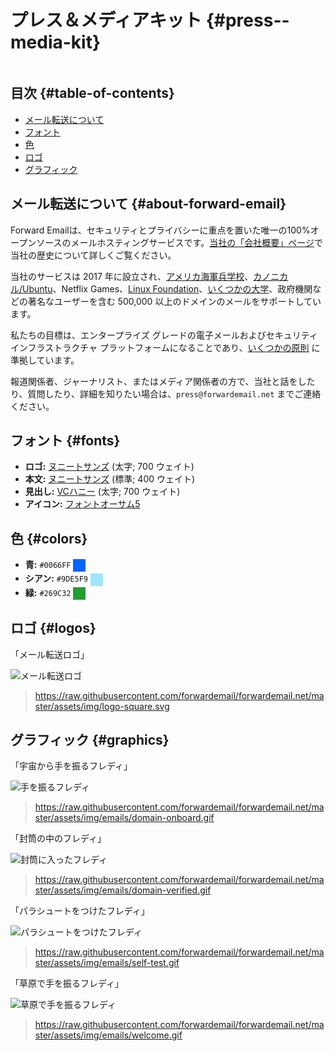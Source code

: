 # プレス＆メディアキット {#press--media-kit}

<img loading="lazy" src="/img/articles/press.webp" alt="" class="rounded-lg" />

## 目次 {#table-of-contents}

* [メール転送について](#about-forward-email)
* [フォント](#fonts)
* [色](#colors)
* [ロゴ](#logos)
* [グラフィック](#graphics)

## メール転送について {#about-forward-email}

Forward Emailは、セキュリティとプライバシーに重点を置いた唯一の100%オープンソースのメールホスティングサービスです。[当社の「会社概要」ページ](/about)で当社の歴史について詳しくご覧ください。

当社のサービスは 2017 年に設立され、[アメリカ海軍兵学校](/blog/docs/federal-government-email-service-section-889-compliant)、[カノニカル/Ubuntu](/blog/docs/canonical-ubuntu-email-enterprise-case-study)、Netflix Games、[Linux Foundation](/blog/docs/linux-foundation-email-enterprise-case-study)、[いくつかの大学](/blog/docs/alumni-email-forwarding-university-case-study)、政府機関などの著名なユーザーを含む 500,000 以上のドメインのメールをサポートしています。

私たちの目標は、エンタープライズ グレードの電子メールおよびセキュリティ インフラストラクチャ プラットフォームになることであり、[いくつかの原則](https://forwardemail.net/blog/docs/best-quantum-safe-encrypted-email-service#principles) に準拠しています。

報道関係者、ジャーナリスト、またはメディア関係者の方で、当社と話をしたり、質問したり、詳細を知りたい場合は、`press@forwardemail.net` までご連絡ください。

## フォント {#fonts}

* **ロゴ:** [ヌニートサンズ](https://fonts.google.com/specimen/Nunito+Sans) (太字; 700 ウェイト)
* **本文:** [ヌニートサンズ](https://fonts.google.com/specimen/Nunito+Sans) (標準; 400 ウェイト)
* **見出し:** [VCハニー](https://verycoolstudio.com/typefaces/honey) (太字; 700 ウェイト)
* **アイコン:** [フォントオーサム5](https://fontawesome.com/)

## 色 {#colors}

* **青:** `#0066FF` <span style="vertical-align:middle;display:inline-block;padding:10px;background:#0066FF;"></span>
* **シアン:** `#9DE5F9` <span style="vertical-align:middle;display:inline-block;padding:10px;background:#9DE5F9;"></span>
* **緑:** `#269C32` <span style="vertical-align:middle;display:inline-block;padding:10px;background:#269C32;"></span>

## ロゴ {#logos}

「メール転送ロゴ」

![メール転送ロゴ](https://raw.githubusercontent.com/forwardemail/forwardemail.net/master/assets/img/logo-square.svg)

> <https://raw.githubusercontent.com/forwardemail/forwardemail.net/master/assets/img/logo-square.svg>

## グラフィック {#graphics}

「宇宙から手を振るフレディ」

![手を振るフレディ](https://raw.githubusercontent.com/forwardemail/forwardemail.net/master/assets/img/emails/domain-onboard.gif)

> <https://raw.githubusercontent.com/forwardemail/forwardemail.net/master/assets/img/emails/domain-onboard.gif>

「封筒の中のフレディ」

![封筒に入ったフレディ](https://raw.githubusercontent.com/forwardemail/forwardemail.net/master/assets/img/emails/domain-verified.gif)

> <https://raw.githubusercontent.com/forwardemail/forwardemail.net/master/assets/img/emails/domain-verified.gif>

「パラシュートをつけたフレディ」

![パラシュートをつけたフレディ](https://raw.githubusercontent.com/forwardemail/forwardemail.net/master/assets/img/emails/self-test.gif)

> <https://raw.githubusercontent.com/forwardemail/forwardemail.net/master/assets/img/emails/self-test.gif>

「草原で手を振るフレディ」

![草原で手を振るフレディ](https://raw.githubusercontent.com/forwardemail/forwardemail.net/master/assets/img/emails/welcome.gif)

> <https://raw.githubusercontent.com/forwardemail/forwardemail.net/master/assets/img/emails/welcome.gif>